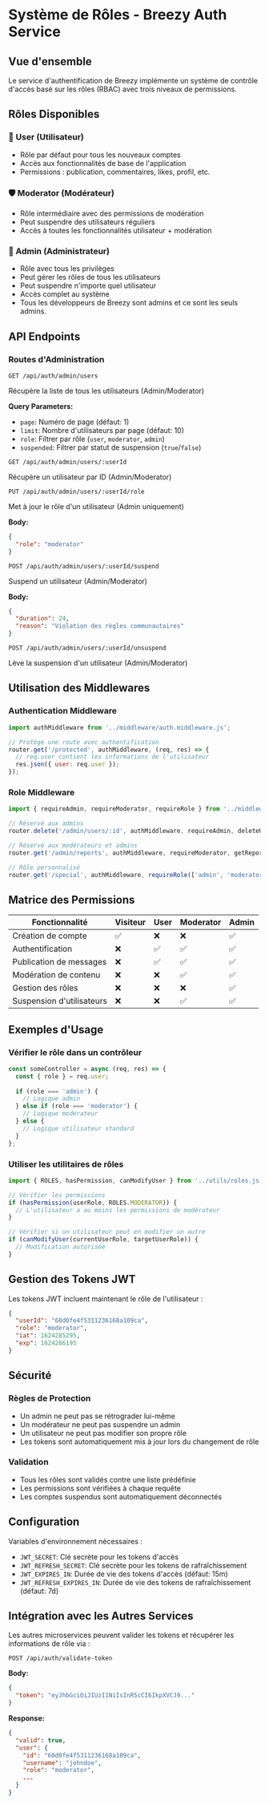 # Système de Rôles - Breezy Auth Service

## Vue d'ensemble

Le service d'authentification de Breezy implémente un système de contrôle d'accès basé sur les rôles (RBAC) avec trois niveaux de permissions.

## Rôles Disponibles

### 👤 User (Utilisateur)
- Rôle par défaut pour tous les nouveaux comptes
- Accès aux fonctionnalités de base de l'application
- Permissions : publication, commentaires, likes, profil, etc.

### 🛡️ Moderator (Modérateur)
- Rôle intermédiaire avec des permissions de modération
- Peut suspendre des utilisateurs réguliers
- Accès à toutes les fonctionnalités utilisateur + modération

### 👑 Admin (Administrateur)
- Rôle avec tous les privilèges
- Peut gérer les rôles de tous les utilisateurs
- Peut suspendre n'importe quel utilisateur
- Accès complet au système
- Tous les développeurs de Breezy sont admins et ce sont les seuls admins.

## API Endpoints

### Routes d'Administration

```http
GET /api/auth/admin/users
```
Récupère la liste de tous les utilisateurs (Admin/Moderator)

**Query Parameters:**
- `page`: Numéro de page (défaut: 1)
- `limit`: Nombre d'utilisateurs par page (défaut: 10)
- `role`: Filtrer par rôle (`user`, `moderator`, `admin`)
- `suspended`: Filtrer par statut de suspension (`true`/`false`)

```http
GET /api/auth/admin/users/:userId
```
Récupère un utilisateur par ID (Admin/Moderator)

```http
PUT /api/auth/admin/users/:userId/role
```
Met à jour le rôle d'un utilisateur (Admin uniquement)

**Body:**
```json
{
  "role": "moderator"
}
```

```http
POST /api/auth/admin/users/:userId/suspend
```
Suspend un utilisateur (Admin/Moderator)

**Body:**
```json
{
  "duration": 24,
  "reason": "Violation des règles communautaires"
}
```

```http
POST /api/auth/admin/users/:userId/unsuspend
```
Lève la suspension d'un utilisateur (Admin/Moderator)

## Utilisation des Middlewares

### Authentication Middleware
```javascript
import authMiddleware from '../middleware/auth.middleware.js';

// Protège une route avec authentification
router.get('/protected', authMiddleware, (req, res) => {
  // req.user contient les informations de l'utilisateur
  res.json({ user: req.user });
});
```

### Role Middleware
```javascript
import { requireAdmin, requireModerator, requireRole } from '../middleware/role.middleware.js';

// Réservé aux admins
router.delete('/admin/users/:id', authMiddleware, requireAdmin, deleteUser);

// Réservé aux modérateurs et admins
router.get('/admin/reports', authMiddleware, requireModerator, getReports);

// Rôle personnalisé
router.get('/special', authMiddleware, requireRole(['admin', 'moderator']), handler);
```

## Matrice des Permissions

| Fonctionnalité | Visiteur | User | Moderator | Admin |
|----------------|----------|------|-----------|-------|
| Création de compte | ✅ | ❌ | ❌ | ✅ |
| Authentification | ❌ | ✅ | ✅ | ✅ |
| Publication de messages | ❌ | ✅ | ✅ | ✅ |
| Modération de contenu | ❌ | ❌ | ✅ | ✅ |
| Gestion des rôles | ❌ | ❌ | ❌ | ✅ |
| Suspension d'utilisateurs | ❌ | ❌ | ✅ | ✅ |

## Exemples d'Usage

### Vérifier le rôle dans un contrôleur
```javascript
const someController = async (req, res) => {
  const { role } = req.user;
  
  if (role === 'admin') {
    // Logique admin
  } else if (role === 'moderator') {
    // Logique modérateur
  } else {
    // Logique utilisateur standard
  }
};
```

### Utiliser les utilitaires de rôles
```javascript
import { ROLES, hasPermission, canModifyUser } from '../utils/roles.js';

// Vérifier les permissions
if (hasPermission(userRole, ROLES.MODERATOR)) {
  // L'utilisateur a au moins les permissions de modérateur
}

// Vérifier si un utilisateur peut en modifier un autre
if (canModifyUser(currentUserRole, targetUserRole)) {
  // Modification autorisée
}
```

## Gestion des Tokens JWT

Les tokens JWT incluent maintenant le rôle de l'utilisateur :

```json
{
  "userId": "60d0fe4f5311236168a109ca",
  "role": "moderator",
  "iat": 1624285295,
  "exp": 1624286195
}
```

## Sécurité

### Règles de Protection
- Un admin ne peut pas se rétrograder lui-même
- Un modérateur ne peut pas suspendre un admin
- Un utilisateur ne peut pas modifier son propre rôle
- Les tokens sont automatiquement mis à jour lors du changement de rôle

### Validation
- Tous les rôles sont validés contre une liste prédéfinie
- Les permissions sont vérifiées à chaque requête
- Les comptes suspendus sont automatiquement déconnectés


## Configuration

Variables d'environnement nécessaires :
- `JWT_SECRET`: Clé secrète pour les tokens d'accès
- `JWT_REFRESH_SECRET`: Clé secrète pour les tokens de rafraîchissement
- `JWT_EXPIRES_IN`: Durée de vie des tokens d'accès (défaut: 15m)
- `JWT_REFRESH_EXPIRES_IN`: Durée de vie des tokens de rafraîchissement (défaut: 7d)

## Intégration avec les Autres Services

Les autres microservices peuvent valider les tokens et récupérer les informations de rôle via :

```http
POST /api/auth/validate-token
```

**Body:**
```json
{
  "token": "eyJhbGciOiJIUzI1NiIsInR5cCI6IkpXVCJ9..."
}
```

**Response:**
```json
{
  "valid": true,
  "user": {
    "id": "60d0fe4f5311236168a109ca",
    "username": "johndoe",
    "role": "moderator",
    ...
  }
}
```
